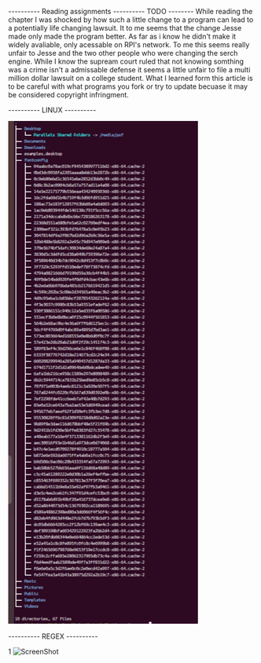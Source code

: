 ---------- Reading assignments ---------- TODO --------
While reading the chapter I was shocked by how such a little change to a program can lead to a potentially life changing 
lawsuit. It to me seems that the change Jesse made only made the program better.  As far as i know he didn't make it 
widely avaliable, only acessable on RPI's network. To me this seems really unfair to Jesse and the two other people 
who were changing the serch engine. While I know the supream court ruled that not knowing somthing was a crime isn't a 
admissable defense it seems a little unfair to file a multi million dollar lawsuit on a college student. What I learned 
form this article is to be careful with what programs you fork or try to update becuase it may be considered copyright 
infringment.  

---------- LINUX ---------- 

![ScreenShot](photos/files.png)

---------- REGEX ----------

1 ![ScreenShot](photos/1.png)
